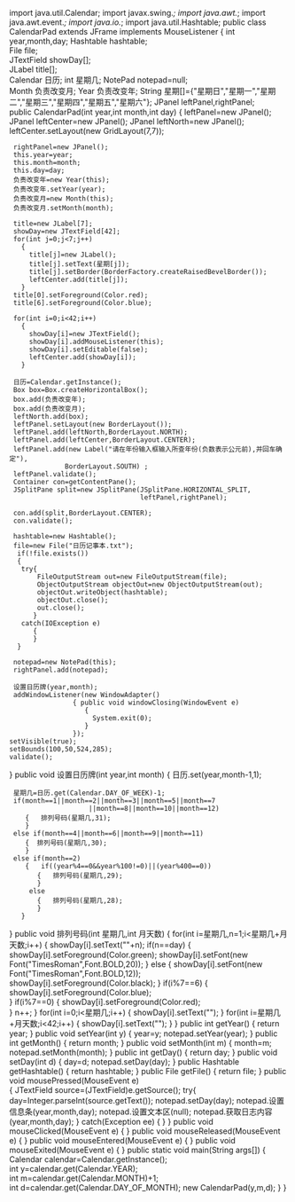 

import java.util.Calendar;
import javax.swing.*;
import java.awt.*;
import java.awt.event.*;
import java.io.*;
import java.util.Hashtable;
public class CalendarPad extends JFrame implements MouseListener
{
   int year,month,day;
   Hashtable hashtable;             
   File file;                       
   JTextField showDay[];             
   JLabel title[];                   
   Calendar 日历;
   int 星期几; 
   NotePad notepad=null;             
   Month 负责改变月;
   Year  负责改变年;
   String 星期[]={"星期日","星期一","星期二","星期三","星期四","星期五","星期六"};
   JPanel leftPanel,rightPanel;    
   public  CalendarPad(int year,int month,int day)
   { 
     leftPanel=new JPanel();
     JPanel leftCenter=new JPanel();
     JPanel leftNorth=new JPanel();
     leftCenter.setLayout(new GridLayout(7,7));   
                                                  
     rightPanel=new JPanel();
     this.year=year;
     this.month=month;
     this.day=day;
     负责改变年=new Year(this);
     负责改变年.setYear(year);
     负责改变月=new Month(this);
     负责改变月.setMonth(month);
  
     title=new JLabel[7];                         
     showDay=new JTextField[42];                   
     for(int j=0;j<7;j++)                         
       {
         title[j]=new JLabel();
         title[j].setText(星期[j]);
         title[j].setBorder(BorderFactory.createRaisedBevelBorder());
         leftCenter.add(title[j]);
       } 
     title[0].setForeground(Color.red);
     title[6].setForeground(Color.blue);

     for(int i=0;i<42;i++)                        
       {
         showDay[i]=new JTextField();
         showDay[i].addMouseListener(this);
         showDay[i].setEditable(false);
         leftCenter.add(showDay[i]);
       }
         
     日历=Calendar.getInstance();
     Box box=Box.createHorizontalBox();          
     box.add(负责改变年);
     box.add(负责改变月);
     leftNorth.add(box);
     leftPanel.setLayout(new BorderLayout());
     leftPanel.add(leftNorth,BorderLayout.NORTH);
     leftPanel.add(leftCenter,BorderLayout.CENTER);
     leftPanel.add(new Label("请在年份输入框输入所查年份(负数表示公元前),并回车确定"),
                  BorderLayout.SOUTH) ;
     leftPanel.validate();
     Container con=getContentPane();
     JSplitPane split=new JSplitPane(JSplitPane.HORIZONTAL_SPLIT,
                                     leftPanel,rightPanel);
     
     con.add(split,BorderLayout.CENTER);
     con.validate();
    
     hashtable=new Hashtable();
     file=new File("日历记事本.txt");
      if(!file.exists())
      {
       try{
           FileOutputStream out=new FileOutputStream(file);
           ObjectOutputStream objectOut=new ObjectOutputStream(out);
           objectOut.writeObject(hashtable);
           objectOut.close();
           out.close();
          }
       catch(IOException e)
          {
          }
      } 
    
     notepad=new NotePad(this);                                      
     rightPanel.add(notepad);
     
     设置日历牌(year,month);
     addWindowListener(new WindowAdapter()
                    { public void windowClosing(WindowEvent e)
                       {
                         System.exit(0);
                       }
                    });
    setVisible(true);
    setBounds(100,50,524,285);
    validate();
   }
  public void 设置日历牌(int year,int month)
   {
     日历.set(year,month-1,1);              
     
     星期几=日历.get(Calendar.DAY_OF_WEEK)-1;
     if(month==1||month==2||month==3||month==5||month==7
                        ||month==8||month==10||month==12)
        {   排列号码(星期几,31);         
        }
     else if(month==4||month==6||month==9||month==11)
        {  排列号码(星期几,30);
        }
     else if(month==2)
        {   if((year%4==0&&year%100!=0)||(year%400==0))  
           {   排列号码(星期几,29);
           }
         else
           {   排列号码(星期几,28);
           }
       }
   } 
  public void 排列号码(int 星期几,int 月天数)
   {
      for(int i=星期几,n=1;i<星期几+月天数;i++)
             {   showDay[i].setText(""+n);
               if(n==day)
                 {   showDay[i].setForeground(Color.green); 
                     showDay[i].setFont(new Font("TimesRoman",Font.BOLD,20));
                 }
               else
                 {   showDay[i].setFont(new Font("TimesRoman",Font.BOLD,12));
                      showDay[i].setForeground(Color.black);
                 }
               if(i%7==6)
                 {   showDay[i].setForeground(Color.blue);  
                 }
               if(i%7==0)
                 {  showDay[i].setForeground(Color.red);  
                 }
               n++; 
             }
       for(int i=0;i<星期几;i++)
             {  showDay[i].setText("");
             }
       for(int i=星期几+月天数;i<42;i++)
             {   showDay[i].setText("");
             }
   }
 public int getYear()
   {   return year;
   } 
 public void setYear(int y)
   {   year=y;
     notepad.setYear(year);
   }
 public int getMonth()
   {  return month;
   }
 public void setMonth(int m)
   {  month=m;
      notepad.setMonth(month); 
   }
 public int getDay()
   {   return day;
   }
 public void setDay(int d)
   {   day=d;
       notepad.setDay(day);
   }
 public Hashtable getHashtable()
   {   return hashtable;
   }
 public File getFile()
   {   return file;
   }
 public void mousePressed(MouseEvent e)             
   {  JTextField source=(JTextField)e.getSource();
      try{
         day=Integer.parseInt(source.getText());
         notepad.setDay(day);
         notepad.设置信息条(year,month,day);
         notepad.设置文本区(null);
         notepad.获取日志内容(year,month,day);
        } 
      catch(Exception ee)
        {
        }
   }
 public void mouseClicked(MouseEvent e)
   {
   }
 public void mouseReleased(MouseEvent e)
   {
   }
 public void mouseEntered(MouseEvent e)
   {
   }
 public void mouseExited(MouseEvent e)
   {
   }
 public static void main(String args[])
   {   Calendar calendar=Calendar.getInstance();    
       int y=calendar.get(Calendar.YEAR);           
       int m=calendar.get(Calendar.MONTH)+1;        
       int d=calendar.get(Calendar.DAY_OF_MONTH);
       new CalendarPad(y,m,d);
   }
}  

